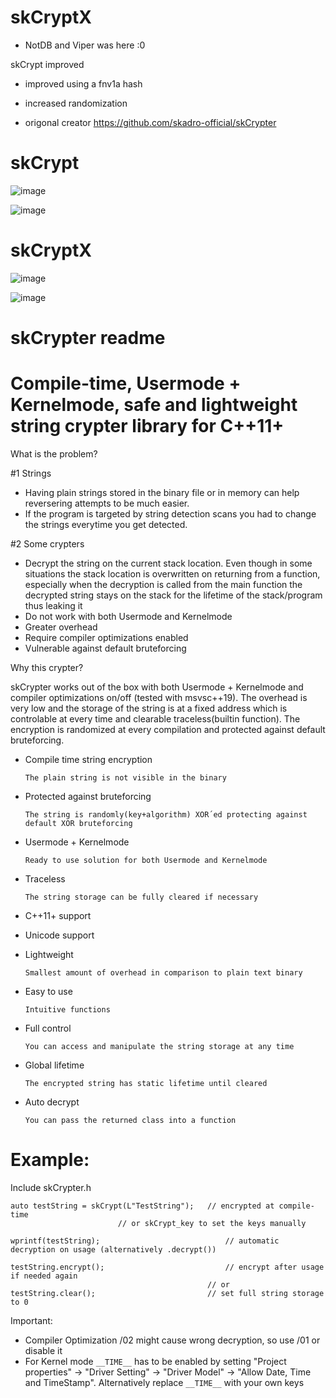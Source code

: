 # skCryptX

 - NotDB and Viper was here :0
 
 skCrypt improved
 
- improved using a fnv1a hash

- increased randomization

- origonal creator https://github.com/skadro-official/skCrypter

# skCrypt
![image](https://github.com/user-attachments/assets/ec600e49-7e3f-4d20-b27a-b5a9b975043c)

![image](https://github.com/user-attachments/assets/d5eac149-e572-49a7-a9eb-9bc44dff456d)



# skCryptX

![image](https://github.com/user-attachments/assets/f68c848c-e2f7-4312-ac1f-175794b0b7b4)

![image](https://github.com/user-attachments/assets/1f5c42cd-a967-4be8-a7c3-89ee6e5b32da)


# skCrypter readme

# Compile-time, Usermode + Kernelmode, safe and lightweight string crypter library for C++11+

What is the problem?

#1 Strings
- Having plain strings stored in the binary file or in memory can help reversering attempts to be much easier.
- If the program is targeted by string detection scans you had to change the strings everytime you get detected.

#2 Some crypters
- Decrypt the string on the current stack location. Even though in some situations the stack location is overwritten on returning from a function, especially when the decryption is called from the main function the decrypted string stays on the stack for the lifetime of the stack/program thus leaking it
- Do not work with both Usermode and Kernelmode
- Greater overhead
- Require compiler optimizations enabled
- Vulnerable against default bruteforcing

Why this crypter?

skCrypter works out of the box with both Usermode + Kernelmode and compiler optimizations on/off (tested with msvsc++19). The overhead is very low and the storage of the string is at a fixed address which is controlable at every time and clearable traceless(builtin function). The encryption is randomized at every compilation and protected against default bruteforcing.


- Compile time string encryption

      The plain string is not visible in the binary
- Protected against bruteforcing
			
      The string is randomly(key+algorithm) XOR´ed protecting against default XOR bruteforcing
- Usermode + Kernelmode
			
      Ready to use solution for both Usermode and Kernelmode
- Traceless
			
      The string storage can be fully cleared if necessary
- C++11+ support
- Unicode support
- Lightweight
			
      Smallest amount of overhead in comparison to plain text binary
- Easy to use
			
      Intuitive functions
- Full control
			
      You can access and manipulate the string storage at any time
- Global lifetime
			
      The encrypted string has static lifetime until cleared
- Auto decrypt
		
      You can pass the returned class into a function

# Example:

Include skCrypter.h


    auto testString = skCrypt(L"TestString");	// encrypted at compile-time
							// or skCrypt_key to set the keys manually

    wprintf(testString);                            // automatic decryption on usage (alternatively .decrypt())

    testString.encrypt();	                        // encrypt after usage if needed again
                                                // or                   
    testString.clear();	                        // set full string storage to 0
    
Important:
- Compiler Optimization /02 might cause wrong decryption, so use /01 or disable it
- For Kernel mode `__TIME__` has to be enabled by setting "Project properties" -> "Driver Setting" -> "Driver Model" -> "Allow Date, Time and TimeStamp". Alternatively replace `__TIME__` with your own keys

